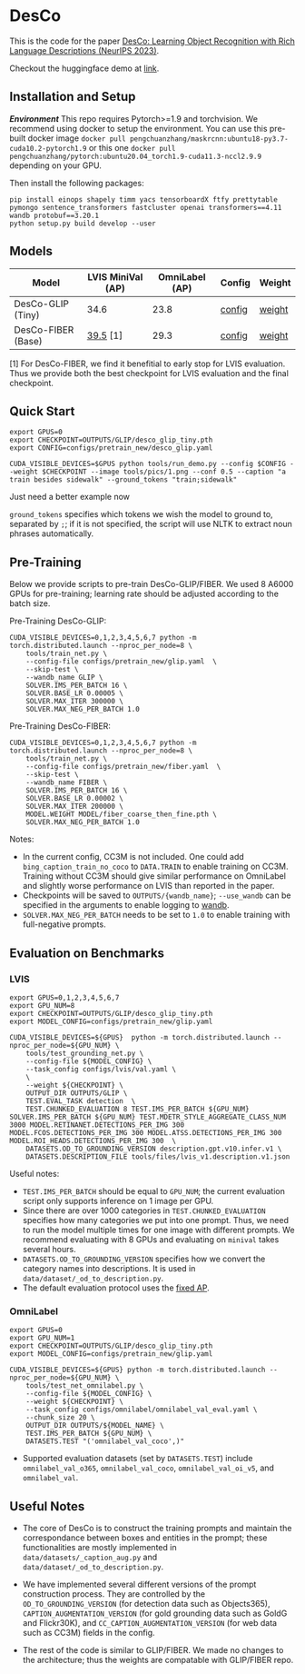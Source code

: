 # DesCo
This is the code for the paper [DesCo: Learning Object Recognition with Rich Language Descriptions (NeurIPS 2023)](https://arxiv.org/pdf/2306.14060.pdf).

Checkout the huggingface demo at [link](https://huggingface.co/spaces/zdou0830/desco).

## Installation and Setup

***Environment***
This repo requires Pytorch>=1.9 and torchvision. We recommend using docker to setup the environment. You can use this pre-built docker image ``docker pull pengchuanzhang/maskrcnn:ubuntu18-py3.7-cuda10.2-pytorch1.9`` or this one ``docker pull pengchuanzhang/pytorch:ubuntu20.04_torch1.9-cuda11.3-nccl2.9.9`` depending on your GPU.

<!-- ```
docker run --name desco  -it --runtime=nvidia --ipc=host pengchuanzhang/pytorch:ubuntu20.04_torch1.9-cuda11.3-nccl2.9.9˜
``` -->

Then install the following packages:
```
pip install einops shapely timm yacs tensorboardX ftfy prettytable pymongo sentence_transformers fastcluster openai transformers==4.11 wandb protobuf==3.20.1
python setup.py build develop --user
```

## Models

Model | LVIS MiniVal (AP) | OmniLabel (AP) | Config  | Weight
-- | -- | -- | -- | --
DesCo-GLIP (Tiny) | 34.6| 23.8 | [config](configs/pretrain_new/desco_glip.yaml) | [weight](https://huggingface.co/harold/DesCo/blob/main/desco_glip_tiny.pth)
DesCo-FIBER (Base) | [39.5](https://huggingface.co/harold/DesCo/blob/main/desco_fiber_lvisbest.pth) [1] | 29.3 | [config](configs/pretrain_new/desco_glip.yaml) | [weight](https://huggingface.co/harold/DesCo/blob/main/desco_fiber_base.pth)


[1] For DesCo-FIBER, we find it benefitial to early stop for LVIS evaluation. Thus we provide both the best checkpoint for LVIS evaluation and the final checkpoint.


## Quick Start

```
export GPUS=0
export CHECKPOINT=OUTPUTS/GLIP/desco_glip_tiny.pth
export CONFIG=configs/pretrain_new/desco_glip.yaml

CUDA_VISIBLE_DEVICES=$GPUS python tools/run_demo.py --config $CONFIG --weight $CHECKPOINT --image tools/pics/1.png --conf 0.5 --caption "a train besides sidewalk" --ground_tokens "train;sidewalk"
```

Just need a better example now

`ground_tokens` specifies which tokens we wish the model to ground to, separated by `;`; if it is not specified, the script will use NLTK to extract noun phrases automatically.


## Pre-Training
Below we provide scripts to pre-train DesCo-GLIP/FIBER.  We used 8 A6000 GPUs for pre-training; learning rate should be adjusted according to the batch size.

Pre-Training DesCo-GLIP:
```
CUDA_VISIBLE_DEVICES=0,1,2,3,4,5,6,7 python -m torch.distributed.launch --nproc_per_node=8 \
    tools/train_net.py \
    --config-file configs/pretrain_new/glip.yaml  \
    --skip-test \
    --wandb_name GLIP \
    SOLVER.IMS_PER_BATCH 16 \
    SOLVER.BASE_LR 0.00005 \
    SOLVER.MAX_ITER 300000 \
    SOLVER.MAX_NEG_PER_BATCH 1.0
```

Pre-Training DesCo-FIBER:
```
CUDA_VISIBLE_DEVICES=0,1,2,3,4,5,6,7 python -m torch.distributed.launch --nproc_per_node=8 \
    tools/train_net.py \
    --config-file configs/pretrain_new/fiber.yaml  \
    --skip-test \
    --wandb_name FIBER \
    SOLVER.IMS_PER_BATCH 16 \
    SOLVER.BASE_LR 0.00002 \
    SOLVER.MAX_ITER 200000 \
    MODEL.WEIGHT MODEL/fiber_coarse_then_fine.pth \
    SOLVER.MAX_NEG_PER_BATCH 1.0
```

Notes:
- In the current config, CC3M is not included. One could add `bing_caption_train_no_coco` to `DATA.TRAIN` to enable training on CC3M. Training without CC3M should give similar performance on OmniLabel and slightly worse performance on LVIS than reported in the paper.
- Checkpoints will be saved to `OUTPUTS/{wandb_name}`; `--use_wandb` can be specified in the arguments to enable logging to [wandb](https://wandb.ai).
- `SOLVER.MAX_NEG_PER_BATCH` needs to be set to `1.0` to enable training with full-negative prompts.

## Evaluation on Benchmarks

### LVIS

```
export GPUS=0,1,2,3,4,5,6,7
export GPU_NUM=8
export CHECKPOINT=OUTPUTS/GLIP/desco_glip_tiny.pth
export MODEL_CONFIG=configs/pretrain_new/glip.yaml

CUDA_VISIBLE_DEVICES=${GPUS}  python -m torch.distributed.launch --nproc_per_node=${GPU_NUM} \
    tools/test_grounding_net.py \
    --config-file ${MODEL_CONFIG} \
    --task_config configs/lvis/val.yaml \
    \
    --weight ${CHECKPOINT} \
    OUTPUT_DIR OUTPUTS/GLIP \
    TEST.EVAL_TASK detection  \
    TEST.CHUNKED_EVALUATION 8 TEST.IMS_PER_BATCH ${GPU_NUM} SOLVER.IMS_PER_BATCH ${GPU_NUM} TEST.MDETR_STYLE_AGGREGATE_CLASS_NUM 3000 MODEL.RETINANET.DETECTIONS_PER_IMG 300 MODEL.FCOS.DETECTIONS_PER_IMG 300 MODEL.ATSS.DETECTIONS_PER_IMG 300 MODEL.ROI_HEADS.DETECTIONS_PER_IMG 300  \
    DATASETS.OD_TO_GROUNDING_VERSION description.gpt.v10.infer.v1 \
    DATASETS.DESCRIPTION_FILE tools/files/lvis_v1.description.v1.json
```

Useful notes:

- `TEST.IMS_PER_BATCH` should be equal to `GPU_NUM`; the current evaluation script only supports inference on 1 image per GPU.
- Since there are over 1000 categories in  `TEST.CHUNKED_EVALUATION` specifies how many categories we put into one prompt. Thus, we need to run the model multiple times for one image with different prompts. We recommend evaluating with 8 GPUs and evaluating on `minival` takes several hours.
- `DATASETS.OD_TO_GROUNDING_VERSION` specifies how we convert the category names into descriptions. It is used in `data/dataset/_od_to_description.py`.
- The default evaluation protocol uses the [fixed AP](https://github.com/achalddave/large-vocab-devil).


### OmniLabel
```
export GPUS=0
export GPU_NUM=1
export CHECKPOINT=OUTPUTS/GLIP/desco_glip_tiny.pth
export MODEL_CONFIG=configs/pretrain_new/glip.yaml

CUDA_VISIBLE_DEVICES=${GPUS} python -m torch.distributed.launch --nproc_per_node=${GPU_NUM} \
    tools/test_net_omnilabel.py \
    --config-file ${MODEL_CONFIG} \
    --weight ${CHECKPOINT} \
    --task_config configs/omnilabel/omnilabel_val_eval.yaml \
    --chunk_size 20 \
    OUTPUT_DIR OUTPUTS/${MODEL_NAME} \
    TEST.IMS_PER_BATCH ${GPU_NUM} \
    DATASETS.TEST "('omnilabel_val_coco',)"
```

- Supported evaluation datasets (set by `DATASETS.TEST`) include `omnilabel_val_o365`, `omnilabel_val_coco`, `omnilabel_val_oi_v5`, and `omnilabel_val`.

###



## Useful Notes

- The core of DesCo is to construct the training prompts and maintain the correspondance between boxes and entities in the prompt; these functionalities are mostly implemented in `data/datasets/_caption_aug.py` and `data/dataset/_od_to_description.py`.

- We have implemented several different versions of the prompt construction process. They are controlled by the `OD_TO_GROUNDING_VERSION` (for detection data such as Objects365), `CAPTION_AUGMENTATION_VERSION` (for gold grounding data such as GoldG and Flickr30K), and `CC_CAPTION_AUGMENTATION_VERSION` (for web data such as CC3M) fields in the config.

- The rest of the code is similar to GLIP/FIBER. We made no changes to the architecture; thus the weights are compatable with GLIP/FIBER repo.
